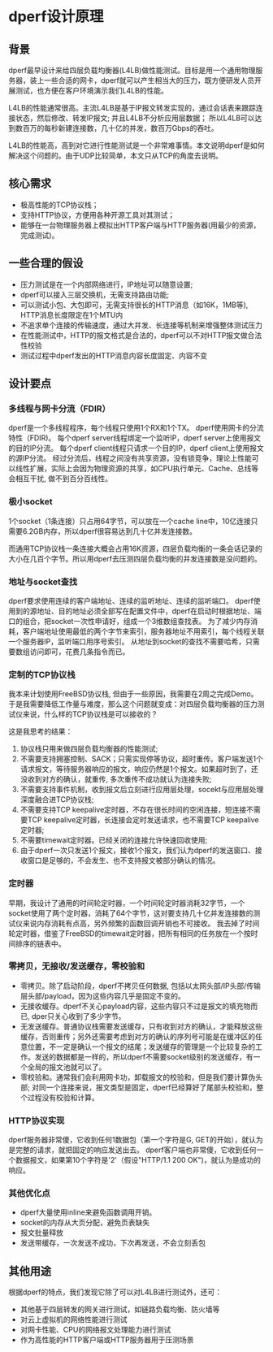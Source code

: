# dperf设计原理

## 背景
dperf最早设计来给四层负载均衡器(L4LB)做性能测试。目标是用一个通用物理服务器，装上一些合适的网卡，dperf就可以产生相当大的压力，既方便研发人员开展测试，也方便在客户环境演示我们L4LB的性能。

L4LB的性能通常很高。主流L4LB是基于IP报文转发实现的，通过会话表来跟踪连接状态，然后修改、转发IP报文; 并且L4LB不分析应用层数据； 所以L4LB可以达到数百万的每秒新建连接数，几十亿的并发，数百万Gbps的吞吐。

L4LB的性能高，高到对它进行性能测试是一个非常难事情。本文说明dperf是如何解决这个问题的。由于UDP比较简单，本文只从TCP的角度去说明。

## 核心需求
- 极高性能的TCP协议栈；
- 支持HTTP协议，方便用各种开源工具对其测试；
- 能够在一台物理服务器上模拟出HTTP客户端与HTTP服务器(用最少的资源，完成测试)。

## 一些合理的假设
- 压力测试是在一个内部网络进行，IP地址可以随意设置;
- dperf可以接入三层交换机，无需支持路由功能;
- 可以测试小包、大包即可，无需支持很长的HTTP消息（如16K，1MB等), HTTP消息长度限定在1个MTU内
- 不追求单个连接的传输速度，通过大并发、长连接等机制来增强整体测试压力
- 在性能测试中，HTTP的报文格式是合法的，dperf可以不对HTTP报文做合法性校验
- 测试过程中dperf发出的HTTP消息内容长度固定、内容不变

## 设计要点
### 多线程与网卡分流（FDIR）
dperf是一个多线程程序，每个线程只使用1个RX和1个TX。
dperf使用网卡的分流特性（FDIR)。
每个dperf server线程绑定一个监听IP，dperf server上使用报文的目的IP分流。
每个dperf client线程只请求一个目的IP，dperf client上使用报文的源IP分流。
经过分流后，线程之间没有共享资源，没有锁竞争，理论上性能可以线性扩展，实际上会因为物理资源的共享，如CPU执行单元、Cache、总线等会相互干扰, 做不到百分百线性。

### 极小socket
1个socket（1条连接）只占用64字节，可以放在一个cache line中，10亿连接只需要6.2GB内存，所以dperf很容易达到几十亿并发连接数。

而通用TCP协议栈一条连接大概会占用16K资源，四层负载均衡的一条会话记录的大小在几百个字节。所以用dperf去压测四层负载均衡的并发连接数是没问题的。

### 地址与socket查找
dperf要求使用连续的客户端地址、连续的监听地址、连续的监听端口。
dperf使用到的源地址、目的地址必须全部写在配置文件中，dperf在启动时根据地址、端口的组合，把socket一次性申请好，组成一个3维数组查找表。
为了减少内存消耗，客户端地址使用最低的两个字节来索引，服务器地址不用索引，每个线程关联一个服务器IP，监听端口用序号索引。
从地址到socket的查找不需要哈希，只需要数组访问即可，花费几条指令而已。

### 定制的TCP协议栈
我本来计划使用FreeBSD协议栈, 但由于一些原因，我需要在2周之完成Demo。
于是我需要降低工作量与难度，那么这个问题就变成：对四层负载均衡器的压力测试仪来说，什么样的TCP协议栈是可以接收的？

这是我思考的结果：
1. 协议栈只用来做四层负载均衡器的性能测试;
2. 不需要支持拥塞控制、SACK；只需实现停等协议，超时重传。客户端发送1个请求报文，等待服务器响应的报文，响应仍然是1个报文。如果超时到了，还没收到对方的确认，就重传, 多次重传不成功就认为连接失败;
3. 不需要支持事件机制，收到报文后立刻进行应用层处理，socekt与应用层处理深度融合进TCP协议栈;
4. 不需要支持TCP keepalive定时器，不存在很长时间的空闲连接，短连接不需要TCP keepalive定时器，长连接会定时发送请求，也不需要TCP keepalive定时器;
5. 不需要timewait定时器。已经关闭的连接允许快速回收使用;
6. 由于dperf一次只发送1个报文，接收1个报文，我们认为dperf的发送窗口、接收窗口是足够的，不会发生、也不支持报文被部分确认的情况。

### 定时器
早期，我设计了通用的时间轮定时器，一个时间轮定时器消耗32字节，一个socket使用了两个定时器，消耗了64个字节，这对要支持几十亿并发连接数的测试仪来说内存消耗有点高，另外频繁的函数回调开销也不可接收。
我去掉了时间轮定时器，借鉴了FreeBSD的timewait定时器，把所有相同的任务放在一个按时间排序的链表中。

### 零拷贝，无接收/发送缓存，零校验和
- 零拷贝。除了启动阶段，dperf不拷贝任何数据, 包括以太网头部/IP头部/传输层头部/payload，因为这些内容几乎是固定不变的。
- 无接收缓存。dperf不关心payload内容，这些内容只不过是报文的填充物而已, dper只关心收到了多少字节。
- 无发送缓存。普通协议栈需要发送缓存，只有收到对方的确认，才能释放这些缓存，否则重传；另外还需要考虑到对方的确认的序列号可能是在缓冲区的任意位置，不一定是确认一个报文的结尾；发送缓存的管理是一个比较复杂的工作。发送的数据都是一样的，所以dperf不需要socket级别的发送缓存，有一个全局的报文池就可以了。
- 零校验和。通常我们会利用网卡功，卸载报文的校验和，但是我们要计算伪头部; 对同一个连接来说，报文类型是固定，dperf已经算好了尾部头校验和，整个过程没有校验和计算。

### HTTP协议实现
dperf服务器非常傻，它收到任何1数据包（第一个字符是G, GET的开始），就认为是完整的请求，就把固定的响应发送出去。
dperf客户端也非常傻，它收到任何一个数据报文，如果第10个字符是'2'（假设"HTTP/1.1 200 OK")，就认为是成功的响应。

### 其他优化点
- dperf大量使用inline来避免函数调用开销。
- socket的内存从大页分配，避免页表缺失
- 报文批量释放
- 发送带缓存，一次发送不成功，下次再发送，不会立刻丢包

## 其他用途
根据dperf的特点，我们发现它除了可以对L4LB进行测试外，还可：
- 其他基于四层转发的网关进行测试，如链路负载均衡、防火墙等
- 对云上虚拟机的网络性能进行测试
- 对网卡性能、CPU的网络报文处理能力进行测试
- 作为高性能的HTTP客户端或HTTP服务器用于压测场景
